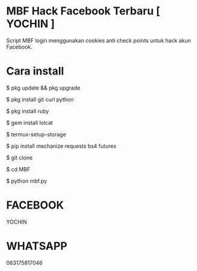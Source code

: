 # MBF Hack Facebook Terbaru [ YOCHIN ]

Script MBF login menggunakan cookies anti check points untuk hack akun Facebook.

# Cara install

$ pkg update && pkg upgrade

$ pkg install git curl python

$ pkg install ruby

$ gem install lolcat

$ termux-setup-storage

$ pip install mechanize requests bs4 futures

$ git clone 

$ cd MBF

$ python mbf.py

# FACEBOOK

YOCHIN

# WHATSAPP

083175817046
